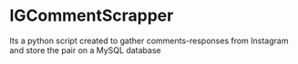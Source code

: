 # IGCommentScrapper
Its a python script created to gather comments-responses from Instagram and store the pair on a MySQL database 
